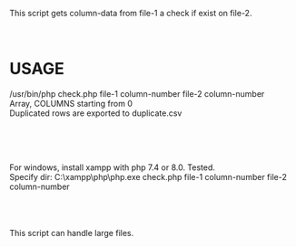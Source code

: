 

This script gets column-data from file-1 a check if exist on file-2.<br/>
<br/>
<br/>


# USAGE
/usr/bin/php check.php file-1 column-number file-2 column-number <br/>
Array, COLUMNS starting from 0 <br/>
Duplicated rows are exported to duplicate.csv <br/>

<br/>
<br/>
<br/>

For windows, install xampp with php 7.4 or 8.0. Tested.<br/>
Specify dir: C:\xampp\php\php.exe check.php file-1 column-number file-2 column-number<br/>

<br/>
<br/>
<br/>
This script can handle large files.



